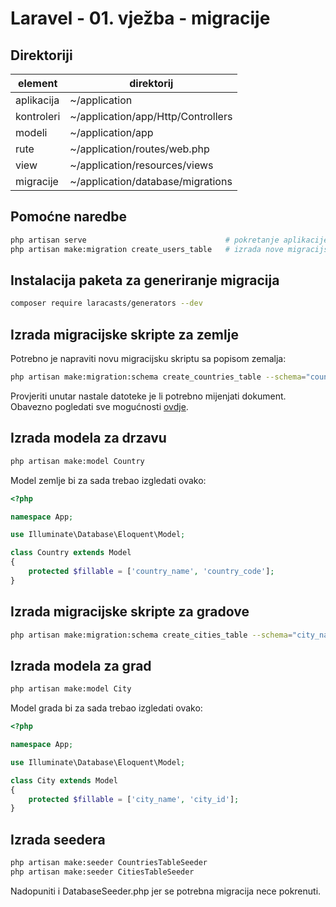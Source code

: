 # Laravel - 01. vježba - migracije

## Direktoriji
| element     | direktorij                         |
|-------------|------------------------------------|
| aplikacija  | ~/application                      |
| kontroleri  | ~/application/app/Http/Controllers |
| modeli      | ~/application/app                  |
| rute        | ~/application/routes/web.php       |
| view        | ~/application/resources/views      |
| migracije   | ~/application/database/migrations  |

## Pomoćne naredbe
```bash
php artisan serve                               # pokretanje aplikacije
php artisan make:migration create_users_table   # izrada nove migracijske skripte
```

## Instalacija paketa za generiranje migracija

```bash
composer require laracasts/generators --dev
```

## Izrada migracijske skripte za zemlje

Potrebno je napraviti novu migracijsku skriptu sa popisom zemalja:

```bash
php artisan make:migration:schema create_countries_table --schema="country_code:string:unique, country_name:string"
```

Provjeriti unutar nastale datoteke je li potrebno mijenjati dokument. Obavezno pogledati sve mogućnosti [ovdje](https://laravel.com/docs/5.7/migrations#columns).

## Izrada modela za drzavu

```bash
php artisan make:model Country
```
Model zemlje bi za sada trebao izgledati ovako:

```php
<?php

namespace App;

use Illuminate\Database\Eloquent\Model;

class Country extends Model
{
    protected $fillable = ['country_name', 'country_code'];
}
```

## Izrada migracijske skripte za gradove

```bash
php artisan make:migration:schema create_cities_table --schema="city_name:string, country_id:unsignedInteger:foreign"
```

## Izrada modela za grad

```bash
php artisan make:model City
```

Model grada bi za sada trebao izgledati ovako:

```php
<?php

namespace App;

use Illuminate\Database\Eloquent\Model;

class City extends Model
{
    protected $fillable = ['city_name', 'city_id'];
}
```

## Izrada seedera
```bash
php artisan make:seeder CountriesTableSeeder
php artisan make:seeder CitiesTableSeeder
```

Nadopuniti i DatabaseSeeder.php jer se potrebna migracija nece pokrenuti.
